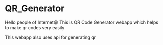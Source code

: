 # QR_Generator

Hello people of Internet😀
This is QR Code Generator webapp which helps to make qr codes very easily

This webapp also uses api for generating qr
